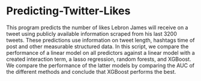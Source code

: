 # Predicting-Twitter-Likes
This program predicts the number of likes Lebron James will receive on a tweet using publicly available information scraped from his last 3200 tweets. These predictions use information on tweet length, hashtags time of post and other measurable structured data. In this script, we compare the performance of a linear model on all predictors against a linear model with a created interaction term, a lasso regression, random forests, and XGBoost. We compare the performance of the latter models by comparing the AUC of the different methods and conclude that XGBoost performs the best. 
